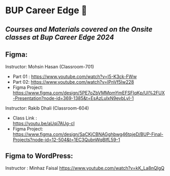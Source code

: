# BUP Career Edge 🎯
## _Courses and Materials covered on the Onsite classes at Bup Career Edge 2024_

## Figma:
Instructor: Mohsin Hasan (Classroom-701)
- Part 01 : https://www.youtube.com/watch?v=I5-K3ck-FWw
- Part 02: https://www.youtube.com/watch?v=IPnVf5lw228
- Figma Project: https://www.figma.com/design/5PE7oZbVMMpmYmEFSFIqKp/UI%2FUX-Presentation?node-id=369-1385&t=EsAzLuIxN9evbLyI-1

Instructor: Rakib Dhali (Classroom-604)
- Class Link :    
https://youtu.be/aUqi7AUg-cI
- Figma Project: 
https://www.figma.com/design/SaCKjCBNAGghbwg46tpjeD/BUP-Final-Projects?node-id=12-504&t=1EC3QubnWqBIfL59-1

## Figma to WordPress:
Instructor : Minhaz Faisal
https://www.youtube.com/watch?v=kK_La8nQlgQ
